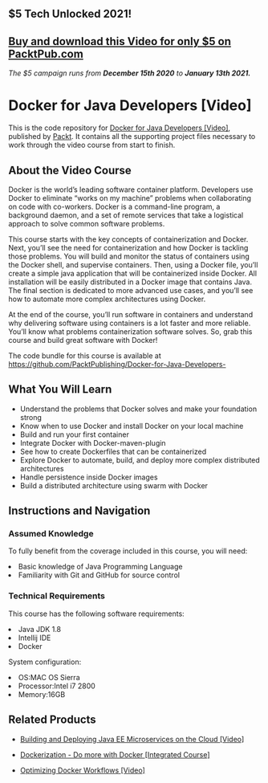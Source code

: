 ## $5 Tech Unlocked 2021!
[Buy and download this Video for only $5 on PacktPub.com](https://www.packtpub.com/product/docker-for-java-developers-video/9781788629492)
-----
*The $5 campaign         runs from __December 15th 2020__ to __January 13th 2021.__*

# Docker for Java Developers [Video]
This is the code repository for [Docker for Java Developers [Video]](https://www.packtpub.com/virtualization-and-cloud/docker-java-developers-video?utm_source=github&utm_medium=repository&utm_campaign=9781788629492), published by [Packt](https://www.packtpub.com/?utm_source=github). It contains all the supporting project files necessary to work through the video course from start to finish.
## About the Video Course
Docker is the world’s leading software container platform. Developers use Docker to eliminate “works on my machine” problems when collaborating on code with co-workers. Docker is a command-line program, a background daemon, and a set of remote services that take a logistical approach to solve common software problems. 

This course starts with the key concepts of containerization and Docker. Next, you’ll see the need for containerization and how Docker is tackling those problems. You will build and monitor the status of containers using the Docker shell, and supervise containers. Then, using a Docker file, you’ll create a simple java application that will be containerized inside Docker. All installation will be easily distributed in a Docker image that contains Java. The final section is dedicated to more advanced use cases, and you’ll see how to automate more complex architectures using Docker.

At the end of the course, you’ll run software in containers and understand why delivering software using containers is a lot faster and more reliable. You’ll know what problems containerization software solves. So, grab this course and build great software with Docker!

The code bundle for this course is available at https://github.com/PacktPublishing/Docker-for-Java-Developers-

<H2>What You Will Learn</H2>
<DIV class=book-info-will-learn-text>
<UL>
<LI>Understand the problems that Docker solves and make your foundation strong
<LI>Know when to use Docker and install Docker on your local machine
<LI>Build and run your first container
<LI>Integrate Docker with Docker-maven-plugin
<LI>See how to create Dockerfiles that can be containerized
<LI>Explore Docker to automate, build, and deploy more complex distributed architectures
<LI>Handle persistence inside Docker images
<LI>Build a distributed architecture using swarm with Docker </LI></UL></DIV>

## Instructions and Navigation

### Assumed Knowledge
To fully benefit from the coverage included in this course, you will need:<br/>
<LI>Basic knowledge of Java Programming Language
<LI>Familiarity with Git and GitHub for source control

### Technical Requirements
This course has the following software requirements:<br/>
<LI>Java JDK 1.8
<LI>Intellij IDE
<LI>Docker 

System configuration:
<LI>OS:MAC OS Sierra
<LI>Processor:Intel i7 2800
<LI>Memory:16GB


## Related Products
* [Building and Deploying Java EE Microservices on the Cloud [Video]](https://www.packtpub.com/application-development/building-and-deploying-java-ee-microservices-cloud-video?utm_source=github&utm_medium=repository&utm_campaign=9781788833943)

* [Dockerization - Do more with Docker [Integrated Course]](https://www.packtpub.com/virtualization-and-cloud/dockerization-do-more-docker-integrated-course?utm_source=github&utm_medium=repository&utm_campaign=9781788394857)

* [Optimizing Docker Workflows [Video]](https://www.packtpub.com/virtualization-and-cloud/optimizing-docker-workflows-video?utm_source=github&utm_medium=repository&utm_campaign=9781788627542)


